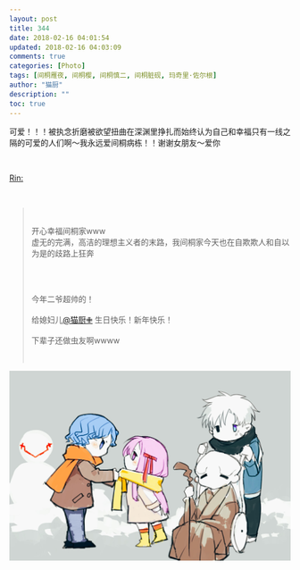 ```yaml
---
layout: post
title: 344
date: 2018-02-16 04:01:54
updated: 2018-02-16 04:03:09
comments: true
categories: [Photo]
tags: [间桐雁夜, 间桐樱, 间桐慎二, 间桐脏砚, 玛奇里·佐尔根]
author: "猫厨"
description: ""
toc: true
---
```


<p>可爱！！！被执念折磨被欲望扭曲在深渊里挣扎而始终认为自己和幸福只有一线之隔的可爱的人们啊～我永远爱间桐病栋！！谢谢女朋友～爱你</p> 
<br /> 
<p reblogfrom="reblogfrom"  ><a target="_blank" href="http://rin42.lofter.com/post/1ecbbbcb_124551cf"  >Rin:</a></p> 
<br /> 
<blockquote> 
 <br /> 
 <p>开心幸福间桐家www<br />虚无的完满，高洁的理想主义者的末路，我间桐家今天也在自欺欺人和自以为是的歧路上狂奔</p> 
 <br /> 
 <p><br />今年二爷超帅的！<br /><br />给媳妇儿<a target="_blank" loftermentionblogid="2372589" href="http://www.lofter.com/mentionredirect.do?blogId=2372589"  >@猫厨✙</a>&nbsp;生日快乐！新年快乐！<br /><br />下辈子还做虫友啊wwww</p> 
 <br /> 
</blockquote>

![](https://raw.githubusercontent.com/alicewish/meowchain247/master/img_c29kT1BkNGs5MTloNHkwcGtJYWcrRzJYcFRJNGxRQzRYdHQ0TjQzYzZRakN1eEM4YnhjYmVRPT0.jpg)